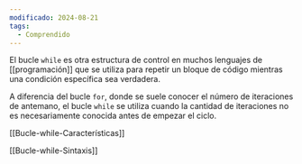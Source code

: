 ```yaml
---
modificado: 2024-08-21
tags:
  - Comprendido
---
```

El bucle `while` es otra estructura de control en muchos lenguajes de [[programación]] que se utiliza para repetir un bloque de código mientras una condición específica sea verdadera.

A diferencia del bucle `for`, donde se suele conocer el número de iteraciones de antemano, el bucle `while` se utiliza cuando la cantidad de iteraciones no es necesariamente conocida antes de empezar el ciclo.

[[Bucle-while-Características]]

[[Bucle-while-Sintaxis]]